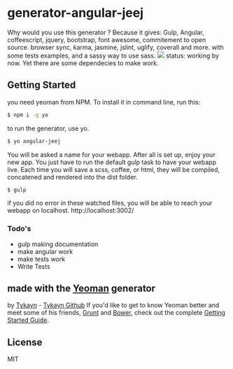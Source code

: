 # generator-angular-jeej
Why would you use this generator ?
Because it gives:
Gulp, Angular, coffeescript, jquery, bootstrap, font awesome, commitement to open source. browser sync, karma, jasmine, jslint, uglify, coverall and more.
with some tests examples, and a sassy way to use sass.
<a href="https://nodei.co/npm/generator-angular-jeej/"><img src="https://nodei.co/npm/generator-angular-jeej.png?downloads=true&downloadRank=true&stars=true" /></a>
status: working by now.
Yet there are some dependecies to make work.

## Getting Started
you need yeoman from NPM. To install it in command line, run this:
```sh
$ npm i -g yo
```
to run the generator, use yo.
```sh
$ yo angular-jeej
```
You will be asked a name for your webapp.
After all is set up, enjoy your new app.
You just have to run the default gulp task to have your webapp live.
Each time you will save a scss, coffee, or html, they will be compiled, concatened and rendered into the dist folder.

```sh
$ gulp
```
if you did no error in these watched files, you will be able to reach your webapp on localhost.
http://localhost:3002/

### Todo's

 - gulp making documentation
 - make angular work
 - make tests work
 - Write Tests

## made with the  [Yeoman](http://yeoman.io) generator
by [Tykayn](http://artlemoine.com) - [Tykayn Github](http://github.com/tykayn)
If you'd like to get to know Yeoman better and meet some of his friends, [Grunt](http://gruntjs.com) and [Bower](http://bower.io), check out the complete [Getting Started Guide](https://github.com/yeoman/yeoman/wiki/Getting-Started).

## License

MIT
